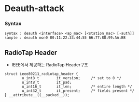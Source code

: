 # Deauth-attack

### Syntax  
```
syntax : deauth <interface> <ap_mac> [<station_mac> [-auth]]  
sample : deauth mon0 00:11:22:33:44:55 66:77:88:99:AA:BB
```


## RadioTap Header  
- IEEE에서 제공하는 RadioTap Header구조
```
struct ieee80211_radiotap_header {
        u_int8_t        it_version;     /* set to 0 */
        u_int8_t        it_pad;
        u_int16_t       it_len;         /* entire length */
        u_int32_t       it_present;     /* fields present */
} __attribute__((__packed__));
```
